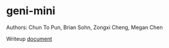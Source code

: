 # geni-mini

Authors: Chun To Pun, Brian Sohn, Zongxi Cheng, Megan Chen

Writeup [document](https://docs.google.com/document/d/1vAtTclWTXI9HiJjKROnm9SA3CvpJgDWSA3B-15j78KE/edit?usp=sharing)
